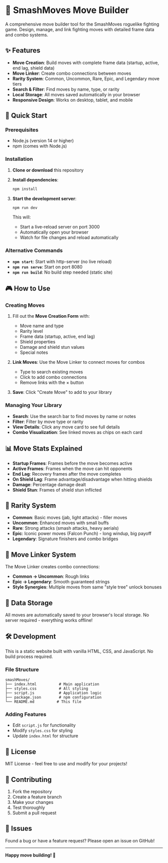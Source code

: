 # 🥊 SmashMoves Move Builder

A comprehensive move builder tool for the SmashMoves roguelike fighting game. Design, manage, and link fighting moves with detailed frame data and combo systems.

## ✨ Features

- **Move Creation**: Build moves with complete frame data (startup, active, end lag, shield data)
- **Move Linker**: Create combo connections between moves
- **Rarity System**: Common, Uncommon, Rare, Epic, and Legendary move tiers
- **Search & Filter**: Find moves by name, type, or rarity
- **Local Storage**: All moves saved automatically in your browser
- **Responsive Design**: Works on desktop, tablet, and mobile

## 🚀 Quick Start

### Prerequisites
- Node.js (version 14 or higher)
- npm (comes with Node.js)

### Installation

1. **Clone or download** this repository
2. **Install dependencies**:
   ```bash
   npm install
   ```

3. **Start the development server**:
   ```bash
   npm run dev
   ```
   
   This will:
   - Start a live-reload server on port 3000
   - Automatically open your browser
   - Watch for file changes and reload automatically

### Alternative Commands

- **`npm start`**: Start with http-server (no live reload)
- **`npm run serve`**: Start on port 8080
- **`npm run build`**: No build step needed (static site)

## 🎮 How to Use

### Creating Moves
1. Fill out the **Move Creation Form** with:
   - Move name and type
   - Rarity level
   - Frame data (startup, active, end lag)
   - Shield properties
   - Damage and shield stun values
   - Special notes

2. **Link Moves**: Use the Move Linker to connect moves for combos
   - Type to search existing moves
   - Click to add combo connections
   - Remove links with the × button

3. **Save**: Click "Create Move" to add to your library

### Managing Your Library
- **Search**: Use the search bar to find moves by name or notes
- **Filter**: Filter by move type or rarity
- **View Details**: Click any move card to see full details
- **Combo Visualization**: See linked moves as chips on each card

## 📊 Move Stats Explained

- **Startup Frames**: Frames before the move becomes active
- **Active Frames**: Frames when the move can hit opponents
- **End Lag**: Recovery frames after the move completes
- **On Shield Lag**: Frame advantage/disadvantage when hitting shields
- **Damage**: Percentage damage dealt
- **Shield Stun**: Frames of shield stun inflicted

## 🎯 Rarity System

- **Common**: Basic moves (jab, light attacks) - filler moves
- **Uncommon**: Enhanced moves with small buffs
- **Rare**: Strong attacks (smash attacks, heavy aerials)
- **Epic**: Iconic power moves (Falcon Punch) - long windup, big payoff
- **Legendary**: Signature finishers and combo bridges

## 🔗 Move Linker System

The Move Linker creates combo connections:
- **Common → Uncommon**: Rough links
- **Epic → Legendary**: Smooth guaranteed strings
- **Style Synergies**: Multiple moves from same "style tree" unlock bonuses

## 💾 Data Storage

All moves are automatically saved to your browser's local storage. No server required - everything works offline!

## 🛠️ Development

This is a static website built with vanilla HTML, CSS, and JavaScript. No build process required.

### File Structure
```
smashMoves/
├── index.html          # Main application
├── styles.css          # All styling
├── script.js           # Application logic
├── package.json        # npm configuration
└── README.md          # This file
```

### Adding Features
- Edit `script.js` for functionality
- Modify `styles.css` for styling
- Update `index.html` for structure

## 📝 License

MIT License - feel free to use and modify for your projects!

## 🤝 Contributing

1. Fork the repository
2. Create a feature branch
3. Make your changes
4. Test thoroughly
5. Submit a pull request

## 🐛 Issues

Found a bug or have a feature request? Please open an issue on GitHub!

---

**Happy move building! 🥊**
